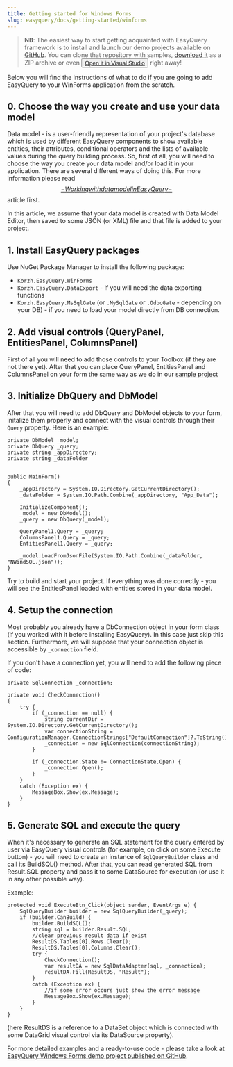 ```yaml
---
title: Getting started for Windows Forms
slug: easyquery/docs/getting-started/winforms
---
```



> __NB__: The easiest way to start getting acquainted with EasyQuery framework is to install and launch our demo projects available on [GitHub](https://github.com/easyquery/Net4Samples). You can clone that repository with samples, [download it](https://github.com/easyquery/Net4Samples/archive/master.zip) as a ZIP archive or even <button>[Open it in Visual Studio](/git-client://clone?repo=https%3A%2F%2Fgithub.com%2Feasyquery%2FNet4Samples)</button> right away!


Below you will find the instructions of what to do if you are going to add EasyQuery to your WinForms application from the scratch.

## 0. Choose the way you create and use your data model 

Data model - is a user-friendly representation of your project's database which is used by different EasyQuery components to show available entities, their attributes, conditional operators and the lists of available values during the query building process. So, first of all, you will need to choose the way you create your data model and/or load it in your application. There are several different ways of doing this. For more information please read [$$-Working with data model in EasyQuery-$$](//$aid/d3296080-f7cd-4e32-b6ea-1e5319948c82) article first.

In this article, we assume that your data model is created with Data Model Editor, then saved to some JSON (or XML) file and that file is added to your project.

## 1. Install EasyQuery packages

Use NuGet Package Manager to install the following package:

* `Korzh.EasyQuery.WinForms`
* `Korzh.EasyQuery.DataExport` - if you will need the data exporting functions
* `Korzh.EasyQuery.MsSqlGate` (or `.MySqlGate` or `.OdbcGate` - depending on your DB) - if you need to load your model directly from DB connection.


 ## 2. Add visual controls (QueryPanel, EntitiesPanel, ColumnsPanel)

First of all you will need to add those controls to your Toolbox (if they are not there yet). After that you can place QueryPanel, EntitiesPanel and ColumnsPanel on your form the same way as we do in our [sample project](https://github.com/easyquery/Net4Samples/tree/master/EqWinFormsDemo)

## 3. Initialize DbQuery and DbModel

After that you will need to add DbQuery and DbModel objects to your form, initalize them properly and connect with the visual controls through their `Query` property. 
Here is an example:


```
private DbModel _model;
private DbQuery _query;
private string _appDirectory;
private string _dataFolder


public MainForm()
{
	_appDirectory = System.IO.Directory.GetCurrentDirectory();
	_dataFolder = System.IO.Path.Combine(_appDirectory, "App_Data");

	InitializeComponent();
	_model = new DbModel();
	_query = new DbQuery(_model);

	QueryPanel1.Query = _query;
	ColumnsPanel1.Query = _query;
	EntitiesPanel1.Query = _query;

    _model.LoadFromJsonFile(System.IO.Path.Combine(_dataFolder, "NWindSQL.json"));
}
```

Try to build and start your project. If everything was done correctly - you will see the EntitiesPanel loaded with entities stored in your data model.

## 4. Setup the connection

Most probably you already have a DbConnection object in your form class (if you worked with it before installing EasyQuery). In this case just skip this section. Furthermore, we will suppose that your connection object is accessible by `_connection` field.

If you don't have a connection yet, you will need to add the following piece of code:

```
private SqlConnection _connection;

private void CheckConnection()
{
	try {
		if (_connection == null) {
			string currentDir = System.IO.Directory.GetCurrentDirectory();
			var connectionString = ConfigurationManager.ConnectionStrings["DefaultConnection"]?.ToString();
			_connection = new SqlConnection(connectionString);
		}
		
		if (_connection.State != ConnectionState.Open) {
			_connection.Open();
		}
	}
	catch (Exception ex) {
		MessageBox.Show(ex.Message);
	}
}
```

## 5. Generate SQL and execute the query

When it's necessary to generate an SQL statement for the query entered by user via EasyQuery visual controls (for example, on click on some Execute button) -  you will need to create an instance of `SqlQueryBuilder` class and call its BuildSQL() method.  After that, you can read generated SQL from Result.SQL property and pass it to some DataSource for execution (or use it in any other possible way).

Example: 

```
protected void ExecuteBtn_Click(object sender, EventArgs e) { 
    SqlQueryBuilder builder = new SqlQueryBuilder(_query);
    if (builder.CanBuild) {
        builder.BuildSQL();
        string sql = builder.Result.SQL;
        //clear previous result data if exist 
        ResultDS.Tables[0].Rows.Clear(); 
        ResultDS.Tables[0].Columns.Clear(); 
        try { 
		    CheckConnection();
            var resultDA = new SqlDataAdapter(sql, _connection); 
            resultDA.Fill(ResultDS, "Result"); 
        }  
        catch (Exception ex) { 
            //if some error occurs just show the error message  
            MessageBox.Show(ex.Message);       
        }  
    }
} 
```

(here ResultDS is a reference to a DataSet object which is connected with some DataGrid visual control via its DataSource property).

For more detailed examples and a ready-to-use code - please take a look at [EasyQuery Windows Forms demo project published on GitHub](https://github.com/easyquery/Net4Samples/tree/master/EqWinFormsDemo).